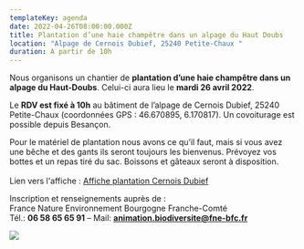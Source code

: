 ```yaml
---
templateKey: agenda
date: 2022-04-26T08:00:00.000Z
title: Plantation d’une haie champêtre dans un alpage du Haut Doubs
location: "Alpage de Cernois Dubief, 25240 Petite-Chaux "
duration: A partir de 10h
---
```

Nous organisons un chantier de **plantation d’une haie champêtre dans un alpage du Haut-Doubs**. Celui-ci aura lieu le **mardi 26 avril 2022**.

Le **RDV est fixé à 10h** au bâtiment de l’alpage de Cernois Dubief, 25240 Petite-Chaux (coordonnées GPS : 46.670895, 6.170817). Un covoiturage est possible depuis Besançon.

Pour le matériel de plantation nous avons ce qu’il faut, mais si vous avez une bêche et des gants ils seront toujours les bienvenus. Prévoyez vos bottes et un repas tiré du sac. Boissons et gâteaux seront à disposition.\
\
Lien vers l'affiche : <a href="/img/affiche_plantation_cernois-dubief.png" target="_blank">Affiche plantation Cernois Dubief</a>

Inscription et renseignements auprès de :\
France Nature Environnement Bourgogne Franche-Comté\
Tél.: **06 58 65 65 91** – Mail: **animation.biodiversite@fne-bfc.fr**

![](/img/affiche_plantation_reculfoz.jpg?nf_resize=fit&w=400#center)